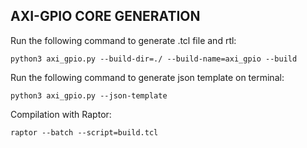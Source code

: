 ## AXI-GPIO CORE GENERATION

Run the following command to generate .tcl file and rtl:

```
python3 axi_gpio.py --build-dir=./ --build-name=axi_gpio --build
```

Run the following command to generate json template on terminal:
```
python3 axi_gpio.py --json-template
```

Compilation with Raptor:
```
raptor --batch --script=build.tcl
```